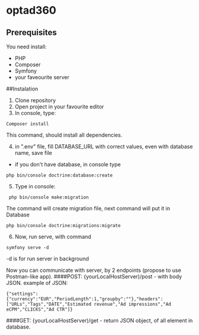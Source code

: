 # optad360


## Prerequisites

You need install:

- PHP
- Composer
- Symfony
- your faveourite server

##Instalation

1. Clone repository
2. Open project in your favourite editor
3. In console, type:
```
Composer install
```
This command, should install all dependencies.

4. in ".env" file, fill DATABASE_URL with correct values, even with database name, save file
- if you don't have database, in console type 

```
php bin/console doctrine:database:create
```
5. Type in console:
```
 php bin/console make:migration
```
The command will create migration file, next command will put it in Database
```
php bin/console doctrine:migrations:migrate
```
6. Now, run serve, with command
```
symfony serve -d 
```
-d is for run server in background

Now you can communicate with server, by 2 endpoints (propose to use Postman-like app).
####POST:
{yourLocalHostServer)/post - with body JSON. example of JSON:
```
{"settings":{"currency":"EUR","PeriodLength":1,"groupby":""},"headers":["URLs","Tags","DATE","Estimated revenue","Ad impressions","Ad eCPM","CLICKS","Ad CTR"]}
```
####GET:
{yourLocalHostServer)/get - return JSON object, of all element in database.
